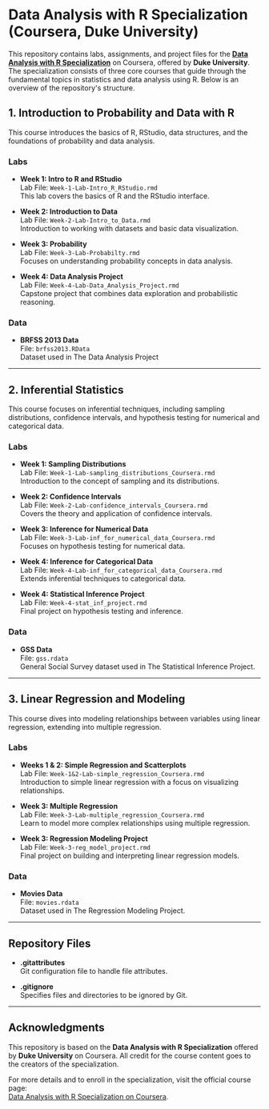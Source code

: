# Data Analysis with R Specialization (Coursera, Duke University)

This repository contains labs, assignments, and project files for the [**Data Analysis with R Specialization**](https://www.coursera.org/specializations/statistics) on Coursera, offered by **Duke University**. The specialization consists of three core courses that guide through the fundamental topics in statistics and data analysis using R. Below is an overview of the repository's structure.

## 1. Introduction to Probability and Data with R
This course introduces the basics of R, RStudio, data structures, and the foundations of probability and data analysis.

### Labs
- **Week 1: Intro to R and RStudio**  
  Lab File: `Week-1-Lab-Intro_R_RStudio.rmd`  
  This lab covers the basics of R and the RStudio interface.
  
- **Week 2: Introduction to Data**  
  Lab File: `Week-2-Lab-Intro_to_Data.rmd`  
  Introduction to working with datasets and basic data visualization.
  
- **Week 3: Probability**  
  Lab File: `Week-3-Lab-Probabilty.rmd`  
  Focuses on understanding probability concepts in data analysis.

- **Week 4: Data Analysis Project**  
  Lab File: `Week-4-Lab-Data_Analysis_Project.rmd`  
  Capstone project that combines data exploration and probabilistic reasoning.

### Data
- **BRFSS 2013 Data**  
  File: `brfss2013.RData`  
  Dataset used in The Data Analysis Project

---

## 2. Inferential Statistics
This course focuses on inferential techniques, including sampling distributions, confidence intervals, and hypothesis testing for numerical and categorical data.

### Labs
- **Week 1: Sampling Distributions**  
  Lab File: `Week-1-Lab-sampling_distributions_Coursera.rmd`  
  Introduction to the concept of sampling and its distributions.

- **Week 2: Confidence Intervals**  
  Lab File: `Week-2-Lab-confidence_intervals_Coursera.rmd`  
  Covers the theory and application of confidence intervals.

- **Week 3: Inference for Numerical Data**  
  Lab File: `Week-3-Lab-inf_for_numerical_data_Coursera.rmd`  
  Focuses on hypothesis testing for numerical data.

- **Week 4: Inference for Categorical Data**  
  Lab File: `Week-4-Lab-inf_for_categorical_data_Coursera.rmd`  
  Extends inferential techniques to categorical data.

- **Week 4: Statistical Inference Project**  
  Lab File: `Week-4-stat_inf_project.rmd`  
  Final project on hypothesis testing and inference.

### Data
- **GSS Data**  
  File: `gss.rdata`  
  General Social Survey dataset used in The Statistical Inference Project.

---

## 3. Linear Regression and Modeling
This course dives into modeling relationships between variables using linear regression, extending into multiple regression.

### Labs
- **Weeks 1 & 2: Simple Regression and Scatterplots**  
  Lab File: `Week-1&2-Lab-simple_regression_Coursera.rmd`  
  Introduction to simple linear regression with a focus on visualizing relationships.

- **Week 3: Multiple Regression**  
  Lab File: `Week-3-Lab-multiple_regression_Coursera.rmd`  
  Learn to model more complex relationships using multiple regression.

- **Week 3: Regression Modeling Project**  
  Lab File: `Week-3-reg_model_project.rmd`  
  Final project on building and interpreting linear regression models.

### Data
- **Movies Data**  
  File: `movies.rdata`  
  Dataset used in The Regression Modeling Project.

---

## Repository Files
- **.gitattributes**  
  Git configuration file to handle file attributes.
  
- **.gitignore**  
  Specifies files and directories to be ignored by Git.

---

## Acknowledgments

This repository is based on the **Data Analysis with R Specialization** offered by **Duke University** on Coursera. All credit for the course content goes to the creators of the specialization.

For more details and to enroll in the specialization, visit the official course page:  
[Data Analysis with R Specialization on Coursera](https://www.coursera.org/specializations/statistics).